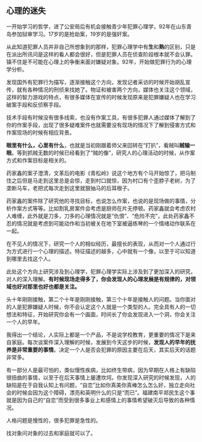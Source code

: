 ## 心理的迷失

一开始学习的哲学，进了公安局后有机会接触青少年犯罪心理学，92年在山东青岛参加狱审学习。17岁的是抢劫案，19岁的是强奸案。

从此知道犯罪人员并非自己所想象到的那样，犯罪心理学中有**生**和**熟**的区别，只是在派出所讯问是这样的看人都会很好，但是犯罪人员在侦查阶段根本就不会认罪。镇不住是不可能在心理上的争衡来面对嫌疑对象。92年，开始做犯罪行为的心理学分析。

发现国外有犯罪行为描写，逐渐接触这个方向，发现记者采访的时候开始胡乱宣传，就有各种情况的刑侦来找她了。物证和被害两个方向，媒体也关注这个领域，这样的智力游戏的特点，有很多媒体在宣传的时候发现原来是犯罪嫌疑人也在学习破案手段和反侦察手段。

技术手段有时候没有很多线索，也没有作案工具，有很多犯罪人通过媒体了解到了你的作案手段，出现了很多疑难案件也就需要没有现场的情况下了解到侵害方式和作案现场的时候有相应背景。

**眼里有什么，心里有什么**，也就是当初刚跟着师父来回转在“打扒”，看贼叫**贼输一眼**。等到抓贼无数的时候已经看到了“贼的像”，研究人的心理活动的时候，从作案方式和作案目标是相关的。


药家鑫的案子澄清，文革后的电影《青松岭》说这个地方有个马开始惊了，把马制住之后但是马走到这里总是会惊，走到村口就惊，因为村口有个歪脖子老树，为了垄断马车，老把式每次走到这里就狠抽马的后耳根子。

药家鑫的案件除了研究他的寻找目标，也说怎么作案，也说的是现场做的事情，分析作案方式等等。比如割乳房案件会考虑是厨师在片无停顿。药家鑫就会考虑农村人难缠，此外就是刀多，刀多的心理情况就是“仇恨”、“危险不完”，此处药家鑫不忍的情况就是考虑到可能动作和当初被关在地下室被逼练琴的一个情绪动作联系在一起。

在不见人的情况下，研究一个人的相似经历，最擅长的表现，从而对一个人通过行为方式进行一个心理的描述。特征描述的越多，心中就有一个像，以至于可以知道到哪里去找这个人。

此处这个方向上研究涉及到心理学，犯罪心理学实际上涉及到了更加深入的研究，对人的深入理解。**有时候现场走得多了，你会发现人的心理发展是有规律的，对领域也好对那里也好也都是关注。**

头十年刚刚接触，第二个十年是刚刚接触，第三个十年是接触人的问题。当你面对的人是犯罪嫌疑人时候，你不会认定这个人就是一个类型的人。完全具有人的一切想法和特征，开始研究你会有一个画面，时间长了你会发现进入一个洞，你会关注一个人的早年。 

我得出一个结论，人实际上都是一个产品，不是说学校教育，更重要的情况下是来自家庭。每次谈案件深入理解的时候，发展到今天这步的时候，**发现人的早年的抚养是非常重要的事情**。决定一个人是否会犯罪的原因主要在后天，其实后天的话题非常多。


有一部分人是最可怕的，类似慢性疾病，比如终生带病，因为早期在人格上有缺陷很扭曲的事情，以至于在后天事情上屡遭坎坷。你发现深入研究的时候发现，人的缺陷是在于自我认知上有问题，“自恋”比如你真美你真棒怎么怎么好，独立走向社会的时候会因为这个障碍，漂亮和英明什么的只是“而已”。福建南平郑民生这个事就是因为自己的“自恋”而受到很多事业上和感情上的事情希望破灭后导致的各种情况。


人格问题是慢性的，很多犯罪是急性的。


找对象问对象的过去和家庭就可以了。

















